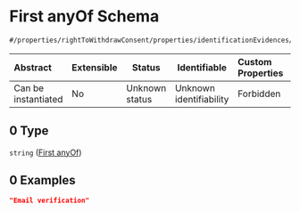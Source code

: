 # First anyOf Schema

```txt
#/properties/rightToWithdrawConsent/properties/identificationEvidences/items/anyOf/0#/properties/rightToWithdrawConsent/properties/identificationEvidences/items/anyOf/0
```




| Abstract            | Extensible | Status         | Identifiable            | Custom Properties | Additional Properties | Access Restrictions | Defined In                                                           |
| :------------------ | ---------- | -------------- | ----------------------- | :---------------- | --------------------- | ------------------- | -------------------------------------------------------------------- |
| Can be instantiated | No         | Unknown status | Unknown identifiability | Forbidden         | Allowed               | none                | [tilt-schema.json\*](../out/tilt-schema.json "open original schema") |

## 0 Type

`string` ([First anyOf](tilt-schema-properties-righttowithdrawconsent-properties-identificationevidences-items-anyof-first-anyof.md))

## 0 Examples

```json
"Email verification"
```
